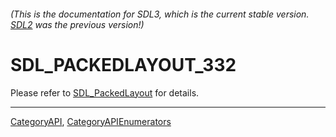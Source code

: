 ###### (This is the documentation for SDL3, which is the current stable version. [SDL2](https://wiki.libsdl.org/SDL2/) was the previous version!)
# SDL_PACKEDLAYOUT_332

Please refer to [SDL_PackedLayout](SDL_PackedLayout) for details.

----
[CategoryAPI](CategoryAPI), [CategoryAPIEnumerators](CategoryAPIEnumerators)

